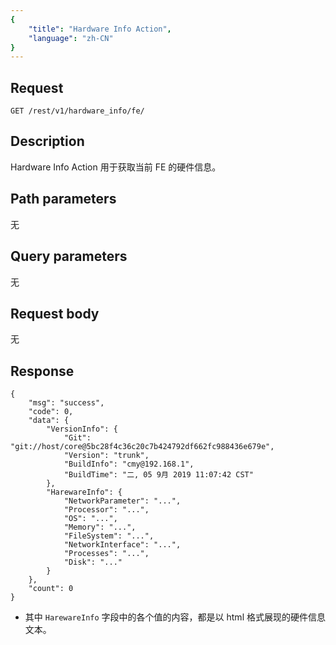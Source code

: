 ```yaml
---
{
    "title": "Hardware Info Action",
    "language": "zh-CN"
}
---
```


<!-- 
Licensed to the Apache Software Foundation (ASF) under one
or more contributor license agreements.  See the NOTICE file
distributed with this work for additional information
regarding copyright ownership.  The ASF licenses this file
to you under the Apache License, Version 2.0 (the
"License"); you may not use this file except in compliance
with the License.  You may obtain a copy of the License at

  http://www.apache.org/licenses/LICENSE-2.0

Unless required by applicable law or agreed to in writing,
software distributed under the License is distributed on an
"AS IS" BASIS, WITHOUT WARRANTIES OR CONDITIONS OF ANY
KIND, either express or implied.  See the License for the
specific language governing permissions and limitations
under the License.
-->



## Request

```
GET /rest/v1/hardware_info/fe/
```

## Description

Hardware Info Action 用于获取当前 FE 的硬件信息。
    
## Path parameters

无

## Query parameters

无

## Request body

无


## Response

```
{
	"msg": "success",
	"code": 0,
	"data": {
		"VersionInfo": {
			"Git": "git://host/core@5bc28f4c36c20c7b424792df662fc988436e679e",
			"Version": "trunk",
			"BuildInfo": "cmy@192.168.1",
			"BuildTime": "二, 05 9月 2019 11:07:42 CST"
		},
		"HarewareInfo": {
			"NetworkParameter": "...",
			"Processor": "...",
			"OS": "...",
			"Memory": "...",
			"FileSystem": "...",
			"NetworkInterface": "...",
			"Processes": "...",
			"Disk": "..."
		}
	},
	"count": 0
}
```

* 其中 `HarewareInfo` 字段中的各个值的内容，都是以 html 格式展现的硬件信息文本。 
